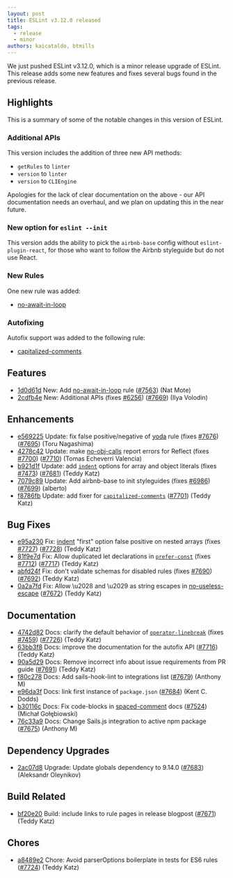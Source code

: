 ```yaml
---
layout: post
title: ESLint v3.12.0 released
tags:
  - release
  - minor
authors: kaicataldo, btmills
---
```


We just pushed ESLint v3.12.0, which is a minor release upgrade of ESLint. This release adds some new features and fixes several bugs found in the previous release.

## Highlights

This is a summary of some of the notable changes in this version of ESLint.

### Additional APIs

This version includes the addition of three new API methods:

* `getRules` to `linter`
* `version` to `linter`
* `version` to `CLIEngine`

Apologies for the lack of clear documentation on the above - our API documentation needs an overhaul, and we plan on updating this in the near future.

### New option for `eslint --init`

This version adds the ability to pick the `airbnb-base` config without `eslint-plugin-react`, for those who want to follow the Airbnb styleguide but do not use React.

### New Rules

One new rule was added:

- [no-await-in-loop](/docs/rules/no-await-in-loop)

### Autofixing

Autofix support was added to the following rule:

- [capitalized-comments](/docs/rules/capitalized-comments)



## Features


* [1d0d61d](https://github.com/eslint/eslint/commit/1d0d61d) New: Add [no-await-in-loop](/docs/rules/no-await-in-loop) rule ([#7563](https://github.com/eslint/eslint/issues/7563)) (Nat Mote)
* [2cdfb4e](https://github.com/eslint/eslint/commit/2cdfb4e) New: Additional APIs (fixes [#6256](https://github.com/eslint/eslint/issues/6256)) ([#7669](https://github.com/eslint/eslint/issues/7669)) (Ilya Volodin)




## Enhancements


* [e569225](https://github.com/eslint/eslint/commit/e569225) Update: fix false positive/negative of [yoda](/docs/rules/yoda) rule (fixes [#7676](https://github.com/eslint/eslint/issues/7676)) ([#7695](https://github.com/eslint/eslint/issues/7695)) (Toru Nagashima)
* [4278c42](https://github.com/eslint/eslint/commit/4278c42) Update: make [no-obj-calls](/docs/rules/no-obj-calls) report errors for Reflect (fixes [#7700](https://github.com/eslint/eslint/issues/7700)) ([#7710](https://github.com/eslint/eslint/issues/7710)) (Tomas Echeverri Valencia)
* [b921d1f](https://github.com/eslint/eslint/commit/b921d1f) Update: add [`indent`](/docs/rules/indent) options for array and object literals (fixes [#7473](https://github.com/eslint/eslint/issues/7473)) ([#7681](https://github.com/eslint/eslint/issues/7681)) (Teddy Katz)
* [7079c89](https://github.com/eslint/eslint/commit/7079c89) Update: Add airbnb-base to init styleguides (fixes [#6986](https://github.com/eslint/eslint/issues/6986)) ([#7699](https://github.com/eslint/eslint/issues/7699)) (alberto)
* [f8786fb](https://github.com/eslint/eslint/commit/f8786fb) Update: add fixer for [`capitalized-comments`](/docs/rules/capitalized-comments) ([#7701](https://github.com/eslint/eslint/issues/7701)) (Teddy Katz)




## Bug Fixes


* [e95a230](https://github.com/eslint/eslint/commit/e95a230) Fix: [indent](/docs/rules/indent) "first" option false positive on nested arrays (fixes [#7727](https://github.com/eslint/eslint/issues/7727)) ([#7728](https://github.com/eslint/eslint/issues/7728)) (Teddy Katz)
* [81f9e7d](https://github.com/eslint/eslint/commit/81f9e7d) Fix: Allow duplicated let declarations in [`prefer-const`](/docs/rules/prefer-const) (fixes [#7712](https://github.com/eslint/eslint/issues/7712)) ([#7717](https://github.com/eslint/eslint/issues/7717)) (Teddy Katz)
* [abfd24f](https://github.com/eslint/eslint/commit/abfd24f) Fix: don't validate schemas for disabled rules (fixes [#7690](https://github.com/eslint/eslint/issues/7690)) ([#7692](https://github.com/eslint/eslint/issues/7692)) (Teddy Katz)
* [0a2a7fd](https://github.com/eslint/eslint/commit/0a2a7fd) Fix: Allow \u2028 and \u2029 as string escapes in [no-useless-escape](/docs/rules/no-useless-escape) ([#7672](https://github.com/eslint/eslint/issues/7672)) (Teddy Katz)




## Documentation


* [4742d82](https://github.com/eslint/eslint/commit/4742d82) Docs: clarify the default behavior of [`operator-linebreak`](/docs/rules/operator-linebreak) (fixes [#7459](https://github.com/eslint/eslint/issues/7459)) ([#7726](https://github.com/eslint/eslint/issues/7726)) (Teddy Katz)
* [63bb3f8](https://github.com/eslint/eslint/commit/63bb3f8) Docs: improve the documentation for the autofix API ([#7716](https://github.com/eslint/eslint/issues/7716)) (Teddy Katz)
* [90a5d29](https://github.com/eslint/eslint/commit/90a5d29) Docs: Remove incorrect info about issue requirements from PR guide ([#7691](https://github.com/eslint/eslint/issues/7691)) (Teddy Katz)
* [f80c278](https://github.com/eslint/eslint/commit/f80c278) Docs: Add sails-hook-lint to integrations list ([#7679](https://github.com/eslint/eslint/issues/7679)) (Anthony M)
* [e96da3f](https://github.com/eslint/eslint/commit/e96da3f) Docs: link first instance of `package.json` ([#7684](https://github.com/eslint/eslint/issues/7684)) (Kent C. Dodds)
* [b30116c](https://github.com/eslint/eslint/commit/b30116c) Docs: Fix code-blocks in [spaced-comment](/docs/rules/spaced-comment) docs ([#7524](https://github.com/eslint/eslint/issues/7524)) (Michał Gołębiowski)
* [76c33a9](https://github.com/eslint/eslint/commit/76c33a9) Docs: Change Sails.js integration to active npm package ([#7675](https://github.com/eslint/eslint/issues/7675)) (Anthony M)




## Dependency Upgrades


* [2ac07d8](https://github.com/eslint/eslint/commit/2ac07d8) Upgrade: Update globals dependency to 9.14.0 ([#7683](https://github.com/eslint/eslint/issues/7683)) (Aleksandr Oleynikov)




## Build Related


* [bf20e20](https://github.com/eslint/eslint/commit/bf20e20) Build: include links to rule pages in release blogpost ([#7671](https://github.com/eslint/eslint/issues/7671)) (Teddy Katz)




## Chores


* [a8489e2](https://github.com/eslint/eslint/commit/a8489e2) Chore: Avoid parserOptions boilerplate in tests for ES6 rules ([#7724](https://github.com/eslint/eslint/issues/7724)) (Teddy Katz)
